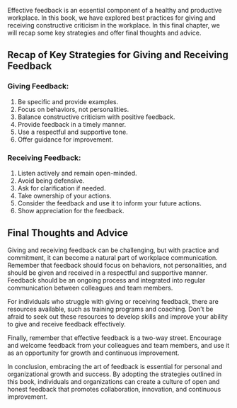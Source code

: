 

Effective feedback is an essential component of a healthy and productive workplace. In this book, we have explored best practices for giving and receiving constructive criticism in the workplace. In this final chapter, we will recap some key strategies and offer final thoughts and advice.

Recap of Key Strategies for Giving and Receiving Feedback
---------------------------------------------------------

### Giving Feedback:

1. Be specific and provide examples.
2. Focus on behaviors, not personalities.
3. Balance constructive criticism with positive feedback.
4. Provide feedback in a timely manner.
5. Use a respectful and supportive tone.
6. Offer guidance for improvement.

### Receiving Feedback:

1. Listen actively and remain open-minded.
2. Avoid being defensive.
3. Ask for clarification if needed.
4. Take ownership of your actions.
5. Consider the feedback and use it to inform your future actions.
6. Show appreciation for the feedback.

Final Thoughts and Advice
-------------------------

Giving and receiving feedback can be challenging, but with practice and commitment, it can become a natural part of workplace communication. Remember that feedback should focus on behaviors, not personalities, and should be given and received in a respectful and supportive manner. Feedback should be an ongoing process and integrated into regular communication between colleagues and team members.

For individuals who struggle with giving or receiving feedback, there are resources available, such as training programs and coaching. Don't be afraid to seek out these resources to develop skills and improve your ability to give and receive feedback effectively.

Finally, remember that effective feedback is a two-way street. Encourage and welcome feedback from your colleagues and team members, and use it as an opportunity for growth and continuous improvement.

In conclusion, embracing the art of feedback is essential for personal and organizational growth and success. By adopting the strategies outlined in this book, individuals and organizations can create a culture of open and honest feedback that promotes collaboration, innovation, and continuous improvement.
